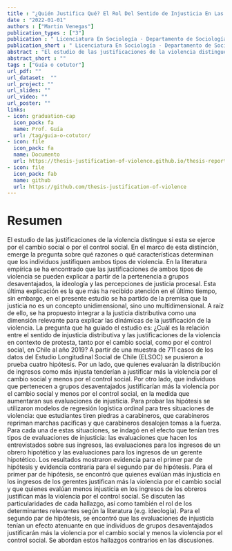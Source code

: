 ```yaml
---
title : "¿Quién Justifica Qué? El Rol Del Sentido de Injusticia En Las Justificaciones de Violencia En Contexto de Protesta"
date : "2022-01-01"
authors : ["Martin Venegas"]
publication_types : ["3"]
publication : " Licenciatura En Sociología - Departamento de Sociología, Facultad de Ciencias Sociales, Universidad de Chile. Santiago de Chile"
publication_short : " Licenciatura En Sociología - Departamento de Sociología, Facultad de Ciencias Sociales, Universidad de Chile. Santiago de Chile"
abstract : "El estudio de las justificaciones de la violencia distingue si esta se ejerce por el cambio social o por el control social. En el marco de esta distinción, emerge la pregunta sobre qué razones o qué características determinan que los individuos justifiquen ambos tipos de violencia"
abstract_short : ""
tags : ["Guía o cotutor"]
url_pdf: "" 
url_dataset:  "" 
url_project: "" 
url_slides: "" 
url_video: "" 
url_poster: ""
links: 
- icon: graduation-cap 
  icon_pack: fa 
  name: Prof. Guía 
  url: /tag/guia-o-cotutor/ 
- icon: file 
  icon_pack: fa 
  name: Documento 
  url: https://thesis-justification-of-violence.github.io/thesis-report/index.html 
- icon: file 
  icon_pack: fab 
  name: github 
  url: https://github.com/thesis-justification-of-violence
---
```

# Resumen
El estudio de las justificaciones de la violencia distingue si esta se ejerce por el cambio social o por el control social. En el marco de esta distinción, emerge la pregunta sobre qué razones o qué características determinan que los individuos justifiquen ambos tipos de violencia. En la literatura empírica se ha encontrado que las justificaciones de ambos tipos de violencia se pueden explicar a partir de la pertenencia a grupos desaventajados, la ideología y las percepciones de justicia procesal. Esta última explicación es la que más ha recibido atención en el último tiempo, sin embargo, en el presente estudio se ha partido de la premisa que la justicia no es un concepto unidimensional, sino uno multidimensional. A raíz de ello, se ha propuesto integrar a la justicia distributiva como una dimensión relevante para explicar las dinámicas de la justificación de la violencia. La pregunta que ha guiado el estudio es: ¿Cuál es la relación entre el sentido de injusticia distributiva y las justificaciones de la violencia en contexto de protesta, tanto por el cambio social, como por el control social, en Chile al año 2019?
A partir de una muestra de 711 casos de los datos del Estudio Longitudinal Social de Chile (ELSOC) se pusieron a prueba cuatro hipótesis. Por un lado, que quienes evaluarán la distribución de ingresos como más injusta tenderían a justificar más la violencia por el cambio social y menos por el control social. Por otro lado, que individuos que pertenecen a grupos desaventajados justificarían más la violencia por el cambio social y menos por el control social, en la medida que aumentaran sus evaluaciones de injusticia. Para probar las hipótesis se utilizaron modelos de regresión logística ordinal para tres situaciones de violencia: que estudiantes tiren piedras a carabineros, que carabineros repriman marchas pacificas y que carabineros desalojen tomas a la fuerza. Para cada una de estas situaciones, se indagó en el efecto que tenían tres tipos de evaluaciones de injusticia: las evaluaciones que hacen los entrevistados sobre sus ingresos, las evaluaciones para los ingresos de un obrero hipotético y las evaluaciones para los ingresos de un gerente hipotético.
Los resultados mostraron evidencia para el primer par de hipótesis y evidencia contraria para el segundo par de hipótesis. Para el primer par de hipótesis, se encontró que quienes evalúan más injusticia en los ingresos de los gerentes justifican más la violencia por el cambio social y que quienes evalúan menos injusticia en los ingresos de los obreros justifican más la violencia por el control social. Se discuten las particularidades de cada hallazgo, así como también el rol de los determinantes relevantes según la literatura (e.g. ideología). Para el segundo par de hipótesis, se encontró que las evaluaciones de injusticia tenían un efecto atenuante en que individuos de grupos desaventajados justificarán más la violencia por el cambio social y menos la violencia por el control social. Se abordan estos hallazgos contrarios en las discusiones.
